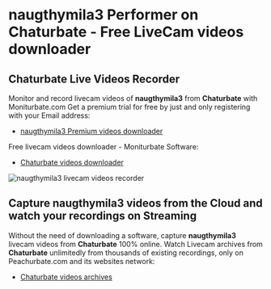 # naugthymila3 Performer on Chaturbate - Free LiveCam videos downloader

## Chaturbate Live Videos Recorder

Monitor and record livecam videos of **naugthymila3** from **Chaturbate** with Moniturbate.com
Get a premium trial for free by just and only registering with your Email address:
* [naugthymila3 Premium videos downloader](https://moniturbate.com/request-demo-licence-key.html)

Free livecam videos downloader - Moniturbate Software:
* [Chaturbate videos downloader](https://moniturbate.com/moniturbate-download-software.html)

![naugthymila3 livecam videos recorder](https://peachurnet.com/templates/moniturbate-software.png)


## Capture naugthymila3 videos from the Cloud and watch your recordings on Streaming

Without the need of downloading a software, capture **naugthymila3** livecam videos from **Chaturbate** 100% online.
Watch Livecam archives from **Chaturbate** unlimitedly from thousands of existing recordings, only on Peachurbate.com and its websites network:
* [Chaturbate videos archives](https://peachurnet.com/)